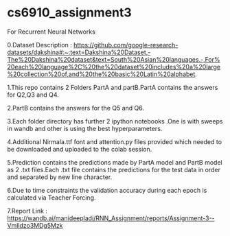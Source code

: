 # cs6910_assignment3
For Recurrent Neural Networks

0.Dataset Description : https://github.com/google-research-datasets/dakshina#:~:text=Dakshina%20Dataset,-The%20Dakshina%20dataset&text=South%20Asian%20languages.-,For%20each%20language%2C%20the%20dataset%20includes%20a%20large%20collection%20of,and%20the%20basic%20Latin%20alphabet.



1.This repo contains 2 Folders PartA and partB.PartA contains the answers for Q2,Q3 and Q4.

2.PartB contains the answers for the Q5 and Q6.

3.Each folder directory has further 2 ipython notebooks .One is with sweeps in wandb and other is using the best hyperparameters.

4.Additional Nirmala.ttf font and attention.py files provided which needed to be downloaded and uploaded to the colab session.

5.Prediction contains the predictions made by PartA model and PartB model as 2 .txt files.Each .txt file contains the predictions for the test data in order
and separated by new line character.

6.Due to time constraints the validation accuracy during each epoch is calculated via Teacher Forcing.

7.Report Link : https://wandb.ai/manideepladi/RNN_Assignment/reports/Assignment-3--Vmlldzo3MDg5Mzk
